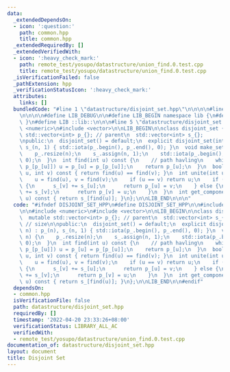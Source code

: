 ```yaml
---
data:
  _extendedDependsOn:
  - icon: ':question:'
    path: common.hpp
    title: common.hpp
  _extendedRequiredBy: []
  _extendedVerifiedWith:
  - icon: ':heavy_check_mark:'
    path: remote_test/yosupo/datastructure/union_find.0.test.cpp
    title: remote_test/yosupo/datastructure/union_find.0.test.cpp
  _isVerificationFailed: false
  _pathExtension: hpp
  _verificationStatusIcon: ':heavy_check_mark:'
  attributes:
    links: []
  bundledCode: "#line 1 \"datastructure/disjoint_set.hpp\"\n\n\n\n#line 1 \"common.hpp\"\
    \n\n\n\n#define LIB_DEBUG\n\n#define LIB_BEGIN namespace lib {\n#define LIB_END\
    \ }\n#define LIB ::lib::\n\n\n#line 5 \"datastructure/disjoint_set.hpp\"\n\n#include\
    \ <numeric>\n#include <vector>\n\nLIB_BEGIN\n\nclass disjoint_set {\n  mutable\
    \ std::vector<int> p_{}; // parent\n  std::vector<int> s_{};         // size\n\
    \npublic:\n  disjoint_set() = default;\n  explicit disjoint_set(int n) : p_(n),\
    \ s_(n, 1) { std::iota(p_.begin(), p_.end(), 0); }\n  void make_set(int n) {\n\
    \    p_.resize(n);\n    s_.assign(n, 1);\n    std::iota(p_.begin(), p_.end(),\
    \ 0);\n  }\n  int find(int u) const {\n    // path havling\n    while (p_[u] !=\
    \ p_[p_[u]]) u = p_[u] = p_[p_[u]];\n    return p_[u];\n  }\n  bool is_same(int\
    \ u, int v) const { return find(u) == find(v); }\n  int unite(int u, int v) {\n\
    \    u = find(u), v = find(v);\n    if (u == v) return u;\n    if (s_[u] < s_[v])\
    \ {\n      s_[v] += s_[u];\n      return p_[u] = v;\n    } else {\n      s_[u]\
    \ += s_[v];\n      return p_[v] = u;\n    }\n  }\n  int get_component_size(int\
    \ u) const { return s_[find(u)]; }\n};\n\nLIB_END\n\n\n"
  code: "#ifndef DISJOINT_SET_HPP\n#define DISJOINT_SET_HPP\n\n#include \"../common.hpp\"\
    \n\n#include <numeric>\n#include <vector>\n\nLIB_BEGIN\n\nclass disjoint_set {\n\
    \  mutable std::vector<int> p_{}; // parent\n  std::vector<int> s_{};        \
    \ // size\n\npublic:\n  disjoint_set() = default;\n  explicit disjoint_set(int\
    \ n) : p_(n), s_(n, 1) { std::iota(p_.begin(), p_.end(), 0); }\n  void make_set(int\
    \ n) {\n    p_.resize(n);\n    s_.assign(n, 1);\n    std::iota(p_.begin(), p_.end(),\
    \ 0);\n  }\n  int find(int u) const {\n    // path havling\n    while (p_[u] !=\
    \ p_[p_[u]]) u = p_[u] = p_[p_[u]];\n    return p_[u];\n  }\n  bool is_same(int\
    \ u, int v) const { return find(u) == find(v); }\n  int unite(int u, int v) {\n\
    \    u = find(u), v = find(v);\n    if (u == v) return u;\n    if (s_[u] < s_[v])\
    \ {\n      s_[v] += s_[u];\n      return p_[u] = v;\n    } else {\n      s_[u]\
    \ += s_[v];\n      return p_[v] = u;\n    }\n  }\n  int get_component_size(int\
    \ u) const { return s_[find(u)]; }\n};\n\nLIB_END\n\n#endif"
  dependsOn:
  - common.hpp
  isVerificationFile: false
  path: datastructure/disjoint_set.hpp
  requiredBy: []
  timestamp: '2022-04-20 23:33:26+08:00'
  verificationStatus: LIBRARY_ALL_AC
  verifiedWith:
  - remote_test/yosupo/datastructure/union_find.0.test.cpp
documentation_of: datastructure/disjoint_set.hpp
layout: document
title: Disjoint Set
---
```

